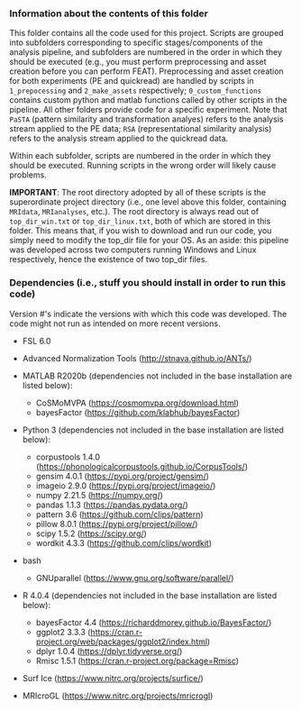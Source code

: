 ### Information about the contents of this folder
This folder contains all the code used for this project. Scripts are grouped into subfolders corresponding to specific stages/components of the analysis pipeline, and subfolders are numbered in the order in which they should be executed (e.g., you must perform preprocessing and asset creation before you can perform FEAT). Preprocessing and asset creation for both experiments (PE and quickread) are handled by scripts in `1_prepocessing` and `2_make_assets` respectively; `0_custom_functions` contains custom python and matlab functions called by other scripts in the pipeline. All other folders provide code for a specific experiment. Note that `PaSTA` (pattern similarity and transformation analyes) refers to the analysis stream applied to the PE data; `RSA` (representational similarity analysis) refers to the analysis stream applied to the quickread data.

Within each subfolder, scripts are numbered in the order in which they should be executed. Running scripts in the wrong order will likely cause problems.

**IMPORTANT**: The root directory adopted by all of these scripts is the superordinate project directory (i.e., one level above this folder, containing `MRIdata`, `MRIanalyses`, etc.). The root directory is always read out of `top_dir_win.txt` or `top_dir_linux.txt`, both of which are stored in this folder. This means that, if you wish to download and run our code, you simply need to modify the top_dir file for your OS. As an aside: this pipeline was developed across two computers running Windows and Linux respectively, hence the existence of two top_dir files.

### Dependencies (i.e., stuff you should install in order to run this code)
Version #'s indicate the versions with which this code was developed. The code might not run as intended on more recent versions.

- FSL 6.0
- Advanced Normalization Tools (http://stnava.github.io/ANTs/)
- MATLAB R2020b (dependencies not included in the base installation are listed below):
  - CoSMoMVPA (https://cosmomvpa.org/download.html)
  - bayesFactor (https://github.com/klabhub/bayesFactor)
    
- Python 3 (dependencies not included in the base installation are listed below):
  - corpustools 1.4.0 (https://phonologicalcorpustools.github.io/CorpusTools/)
  - gensim 4.0.1 (https://pypi.org/project/gensim/)
  - imageio 2.9.0 (https://pypi.org/project/imageio/)
  - numpy 2.21.5 (https://numpy.org/)
  - pandas 1.1.3 (https://pandas.pydata.org/)
  - pattern 3.6 (https://github.com/clips/pattern)
  - pillow 8.0.1 (https://pypi.org/project/pillow/)
  - scipy 1.5.2 (https://scipy.org/)
  - wordkit 4.3.3 (https://github.com/clips/wordkit)
    
- bash
  - GNUparallel (https://www.gnu.org/software/parallel/)
 
- R 4.0.4 (dependencies not included in the base installation are listed below):
  - bayesFactor 4.4 (https://richarddmorey.github.io/BayesFactor/)
  - ggplot2 3.3.3 (https://cran.r-project.org/web/packages/ggplot2/index.html)
  - dplyr 1.0.4 (https://dplyr.tidyverse.org/)
  - Rmisc 1.5.1 (https://cran.r-project.org/package=Rmisc)
 
- Surf Ice (https://www.nitrc.org/projects/surfice/)
- MRIcroGL (https://www.nitrc.org/projects/mricrogl)
